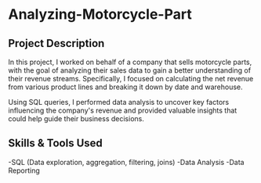 # Analyzing-Motorcycle-Part

## Project Description
In this project, I worked on behalf of a company that sells motorcycle parts, with the goal of analyzing their sales data to gain a better understanding of their revenue streams. Specifically, I focused on calculating the net revenue from various product lines and breaking it down by date and warehouse.

Using SQL queries, I performed data analysis to uncover key factors influencing the company's revenue and provided valuable insights that could help guide their business decisions.

## Skills & Tools Used
-SQL (Data exploration, aggregation, filtering, joins)
-Data Analysis
-Data Reporting
